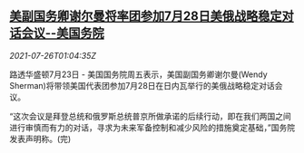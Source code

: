 <!--1627263062000-->
[美副国务卿谢尔曼将率团参加7月28日美俄战略稳定对话会议--美国务院](https://cn.reuters.com/article/usa-russia-geneva-dialogue-0723-fri-idCNKBS2EW01Q)
------

<div><i>2021-07-26T01:04:35Z</i></div><p>路透华盛顿7月23日 - 美国国务院周五表示，美国副国务卿谢尔曼(Wendy Sherman)将带领美国代表团参加7月28日在日内瓦举行的美俄战略稳定对话会议。</p><p>“这次会议是拜登总统和俄罗斯总统普京所做承诺的后续行动，即在我们两国之间进行审慎而有力的对话，寻求为未来军备控制和减少风险的措施奠定基础，”国务院发表声明称。(完)</p>
